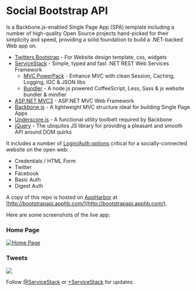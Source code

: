 # Social Bootstrap API

Is a Backbone.js-enabled Single Page App (SPA) template including a number of high-quality Open Source projects hand-picked for their simplicity and speed, providing a solid foundation to build a .NET-backed Web app on.

  - [Twitters Bootstrap](http://twitter.github.com/bootstrap/) - For Website design template, css, widgets
  - [ServiceStack](http://www.servicestack.net/) - Simple, typed and fast .NET REST Web Services Framework
    - [MVC PowerPack](http://www.servicestack.net/mvc-powerpack/) - Enhance MVC with clean Session, Caching, Logging, IOC & JSON libs
    - [Bundler](https://github.com/ServiceStack/Bundler) - A node.js powered CoffeeScript, Less, Sass & js website bundler & minifier
  - [ASP.NET MVC3](http://www.asp.net/mvc/mvc3) - ASP.NET MVC Web Framework
  - [Backbone.js](http://documentcloud.github.com/backbone/) - A lightweight MVC structure ideal for building Single Page Apps
  - [Underscore.js](http://documentcloud.github.com/underscore/) - A functional utility toolbelt required by Backbone
  - [jQuery](http://jquery.com/) - The ubiquitos JS library for providing a pleasant and smooth API around DOM quirks

It includes a number of [Login/Auth options](https://github.com/ServiceStack/ServiceStack/wiki/Authentication-and-authorization) critical for a socially-connected website on the open web:

  - Credentials / HTML Form
  - Twitter
  - Facebook
  - Basic Auth
  - Digest Auth

A copy of this repo is hosted on [AppHarbor](https://appharbor.com) at [http://bootstrapapi.apphb.com/](http://bootstrapapi.apphb.com/).

Here are some screenshots of the live app:

### Home Page

[![Home Page](http://www.servicestack.net/img/bootstrap-api-01-850.png)](http://bootstrapapi.apphb.com)

### Tweets 

[![](https://raw.githubusercontent.com/ServiceStack/Assets/master/img/livedemos/bootstrapapi.png)](http://bootstrapapi.servicestack.net)

Follow [@ServiceStack](http://twitter.com) or [+ServiceStack](https://plus.google.com/u/0/communities/112445368900682590445) for updates.
